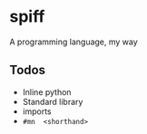 # spiff
A programming language, my way

## Todos
 - Inline python
 - Standard library
 - imports
 - `#mn  <shorthand>`